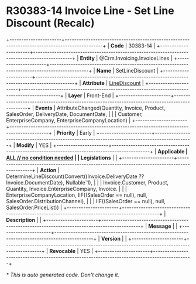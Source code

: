 ﻿---
erp.type: front-end-business-rule
erp.entity: Crm.Invoicing.InvoiceLines
---

# R30383-14 Invoice Line - Set Line Discount (Recalc)
+----------------------+----------------------------------------------------------------------------------------------+
| **Code**             | 30383-14                                                                                     |
+----------------------+----------------------------------------------------------------------------------------------+
| **Entity**           | @Crm.Invoicing.InvoiceLines                                                                  |
+----------------------+----------------------------------------------------------------------------------------------+
| **Name**             | SetLineDiscount                                                                              |
+----------------------+----------------------------------------------------------------------------------------------+
| **Attribute**        | [LineDiscount](../entities/Crm.Invoicing.InvoiceLines.md#linediscount)                       |
+----------------------+----------------------------------------------------------------------------------------------+
| **Layer**            | Front-End                                                                                    |
+----------------------+----------------------------------------------------------------------------------------------+
| **Events**           | AttributeChanged(Quantity, Invoice, Product, SalesOrder, DeliveryDate, DocumentDate,         |
|                      | Customer, EnterpriseCompany, EnterpriseCompanyLocation)                                      |
+----------------------+----------------------------------------------------------------------------------------------+
| **Priority**         | Early                                                                                        |
+----------------------+----------------------------------------------------------------------------------------------+
| **Modify**           | YES                                                                                          |
+----------------------+----------------------------------------------------------------------------------------------+
| **Applicable         | [ALL // no condition needed](xref:applicable-legislations)                                   |
| Legislations**       |                                                                                              |
+----------------------+----------------------------------------------------------------------------------------------+
| **Action**           | DetermineLineDiscount(Convert((Invoice.DeliveryDate ?? Invoice.DocumentDate), Nullable`1),   |
|                      | Invoice.Customer, Product, Quantity, Invoice.EnterpriseCompany, Invoice.                     |
|                      | EnterpriseCompanyLocation, IIF((SalesOrder == null), null, SalesOrder.DistributionChannel),  |
|                      | IIF((SalesOrder == null), null, SalesOrder.PriceList))                                       |
+----------------------+----------------------------------------------------------------------------------------------+
| **Description**      |                                                                                              |
+----------------------+----------------------------------------------------------------------------------------------+
| **Message**          |                                                                                              |
+----------------------+----------------------------------------------------------------------------------------------+
| **Version**          |                                                                                              |
+----------------------+----------------------------------------------------------------------------------------------+
| **Revocable**        | YES                                                                                          |
+----------------------+----------------------------------------------------------------------------------------------+

*\* This is auto generated code. Don't change it.*
